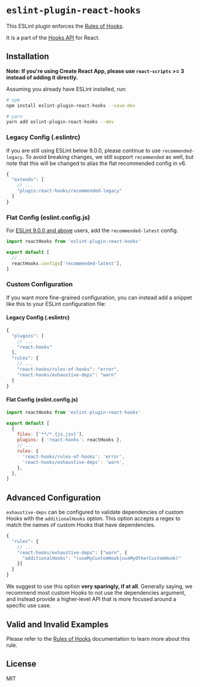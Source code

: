 # `eslint-plugin-react-hooks`

This ESLint plugin enforces the [Rules of Hooks](https://react.dev/reference/rules/rules-of-hooks).

It is a part of the [Hooks API](https://react.dev/reference/react/hooks) for React.

## Installation

**Note: If you're using Create React App, please use `react-scripts` >= 3 instead of adding it directly.**

Assuming you already have ESLint installed, run:

```sh
# npm
npm install eslint-plugin-react-hooks --save-dev

# yarn
yarn add eslint-plugin-react-hooks --dev
```

### Legacy Config (.eslintrc)

If you are still using ESLint below 9.0.0, please continue to use `recommended-legacy`. To avoid breaking changes, we still support `recommended` as well, but note that this will be changed to alias the flat recommended config in v6.

```js
{
  "extends": [
    // ...
    "plugin:react-hooks/recommended-legacy"
  ]
}
```

### Flat Config (eslint.config.js)

For [ESLint 9.0.0 and above](https://eslint.org/blog/2024/04/eslint-v9.0.0-released/) users, add the `recommended-latest` config.

```js
import reactHooks from 'eslint-plugin-react-hooks'

export default [
  // ...
  reactHooks.configs['recommended-latest'],
]
```

### Custom Configuration

If you want more fine-grained configuration, you can instead add a snippet like this to your ESLint configuration file:

#### Legacy Config (.eslintrc)

```js
{
  "plugins": [
    // ...
    "react-hooks"
  ],
  "rules": {
    // ...
    "react-hooks/rules-of-hooks": "error",
    "react-hooks/exhaustive-deps": "warn"
  }
}
```

#### Flat Config (eslint.config.js)

```js
import reactHooks from 'eslint-plugin-react-hooks'

export default [
  {
    files: ['**/*.{js,jsx}'],
    plugins: { 'react-hooks': reactHooks },
    // ...
    rules: {
      'react-hooks/rules-of-hooks': 'error',
      'react-hooks/exhaustive-deps': 'warn',
    },
  },
]
```

## Advanced Configuration

`exhaustive-deps` can be configured to validate dependencies of custom Hooks with the `additionalHooks` option.
This option accepts a regex to match the names of custom Hooks that have dependencies.

```js
{
  "rules": {
    // ...
    "react-hooks/exhaustive-deps": ["warn", {
      "additionalHooks": "(useMyCustomHook|useMyOtherCustomHook)"
    }]
  }
}
```

We suggest to use this option **very sparingly, if at all**. Generally saying, we recommend most custom Hooks to not use the dependencies argument, and instead provide a higher-level API that is more focused around a specific use case.

## Valid and Invalid Examples

Please refer to the [Rules of Hooks](https://react.dev/reference/rules/rules-of-hooks) documentation to learn more about this rule.

## License

MIT
